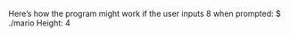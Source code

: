 Here’s how the program might work if the user inputs 8 when prompted:
$ ./mario
Height: 4
   #  #
  ##  ##
 ###  ###
####  ####
